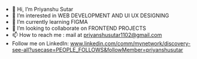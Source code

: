 - 👋 Hi, I’m Priyanshu Sutar
- 👀 I’m interested in WEB DEVELOPMENT AND UI UX DESIGNING
- 🌱 I’m currently learning FIGMA
- 💞️ I’m looking to collaborate on FRONTEND PROJECTS
- 📫 How to reach me : mail at priyanshusutar1102@gmail.com
- Follow me on LinkedIn: www.linkedin.com/comm/mynetwork/discovery-see-all?usecase=PEOPLE_FOLLOWS&followMember=priyanshusutar

<!---
priyanshusutar1102/priyanshusutar1102 is a ✨ special ✨ repository because its `README.md` (this file) appears on your GitHub profile.
You can click the Preview link to take a look at your changes.
--->

